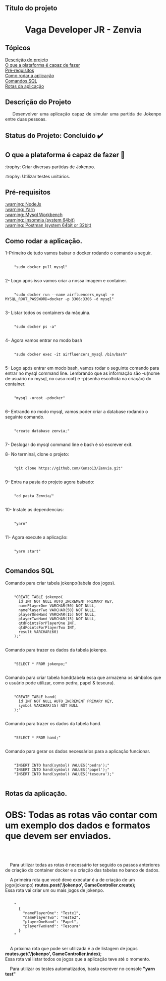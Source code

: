 ## Titulo do projeto
<h1 align="center">Vaga Developer JR - Zenvia</h1>

## Tópicos
[Descrição do projeto](#descricao)<br>
[O que a plataforma é capaz de fazer](#Oquefaz)<br>
[Pré-requisitos](#prerequisitos)<br>
[Como rodar a aplicação](#comorodar)<br>
[Comandos SQL](#comandossql)<br>
[Rotas da aplicação](#rotas)<br>

## Descrição do Projeto
<p align="justify" name="descricao">
  &nbsp;&nbsp;&nbsp;&nbsp;Desenvolver uma aplicação capaz de simular uma partida
  de Jokenpo entre duas pessoas.
</p>

## Status do Projeto: Concluido :heavy_check_mark:

## O que a plataforma é capaz de fazer :checkered_flag:

<p name="Oquefaz">:trophy: Criar diversas partidas de Jokenpo.</p>
<p name="Oquefaz">:trophy: Utilizar testes unitários.</p>

## Pré-requisitos
<a href="https://nodejs.org/en/download/" rel="nofollow" name="prerequisitos">
  :warning: NodeJs
</a>

<br>

<a href="https://classic.yarnpkg.com/en/docs/install/#debian-stable" rel="nofollow">
  :warning: Yarn
</a>

<br>

<a href="https://dev.mysql.com/doc/workbench/en/wb-installing.html" rel="nofollow">
  :warning: Mysql Workbench
</a>

<br>

<a href="https://insomnia.rest/download/" rel="nofollow">
  :warning: Insomnia (system 64bit)
</a>

<br>

<a href="https://www.postman.com/downloads/" rel="nofollow">
  :warning: Postman (system 64bit or 32bit)
</a>

<br>

## Como rodar a aplicação.

<p name="comorodar">
  1-Primeiro de tudo vamos baixar o docker rodando o comando a seguir.<br>
</p>

<pre>
  <code>
    "sudo docker pull mysql"
  </code>
</pre>

<p>
  2- Logo após isso vamos criar a nossa imagem e container.<br>
</p>

<pre>
  <code>
    "sudo docker run --name airfluencers_mysql -e MYSQL_ROOT_PASSWORD=docker -p 3306:3306 -d mysql"
  </code>
</pre>

<p>
  3- Listar todos os containers da máquina.<br>
</p>

<pre>
  <code>
    "sudo docker ps -a"
  </code>
</pre>

<p>
  4- Agora vamos entrar no modo bash<br>
</p>

<pre>
  <code>
    "sudo docker exec -it airfluencers_mysql /bin/bash"
  </code>
</pre>

<p>
  5- Logo após entrar em modo bash, vamos rodar o seguinte comando para entrar no mysql command line.
  Lembrando que as informação são -u(nome de usuário no mysql, no caso root) e -p(senha escolhida na criação)
  do container.<br>
</p>

<pre>
  <code>
    "mysql -uroot -pdocker"
  </code>
</pre>

<p>
  6- Entrando no modo mysql, vamos poder criar a database rodando o seguinte comando.<br>
</p>

<pre>
  <code>
    "create database zenvia;"
  </code>
</pre>

<p>
  7- Deslogar do mysql command line e bash é só escrever exit.<br>
</p>

<p>
  8- No terminal, clone o projeto:
</p>

<pre>
  <code>
    "git clone https://github.com/Kenzo13/Zenvia.git"
  </code>
</pre>

<p>
  9- Entra na pasta do projeto agora baixado:
</p>

<pre>
  <code>
    "cd pasta Zenvia/"
  </code>
</pre>

<p>
  10- Instale as dependencias:
</p>

<pre>
  <code>
    "yarn"
  </code>
</pre>

<p>
  11- Agora execute a aplicação:
</p>

<pre>
  <code>
    "yarn start"
  </code>
</pre>

## Comandos SQL

<p name="comandossql">
  Comando para criar tabela jokenpo(tabela dos jogos).
</p>

<pre>
  <code>
    "CREATE TABLE jokenpo(
      id INT NOT NULL AUTO_INCREMENT PRIMARY KEY,
      namePlayerOne VARCHAR(50) NOT NULL,
      namePlayerTwo VARCHAR(50) NOT NULL,
      playerOneHand VARCHAR(15) NOT NULL,
      playerTwoHand VARCHAR(15) NOT NULL,
      qtdPointsForPlayerOne INT,
      qtdPointsForPlayerTwo INT,
      result VARCHAR(60)
    );"
  </code>
</pre>

<p>
  Comando para trazer os dados da tabela jokenpo.
</p>

<pre>
  <code>
    "SELECT * FROM jokenpo;"
  </code>
</pre>

<p>
  Comando para criar tabela hand(tabela essa que armazena os simbolos que o usuário
  pode utilizar, como pedra, papel & tesoura).
</p>

<pre>
  <code>
    "CREATE TABLE hand(
      id INT NOT NULL AUTO_INCREMENT PRIMARY KEY,
      symbol VARCHAR(15) NOT NULL
    );"
  </code>
</pre>

<p>
  Comando para trazer os dados da tabela hand.
</p>

<pre>
  <code>
    "SELECT * FROM hand;"
  </code>
</pre>

<p>
  Comando para gerar os dados necessários para a aplicação funcionar.
</p>

<pre>
  <code>
    "INSERT INTO hand(symbol) VALUES('pedra');"
    "INSERT INTO hand(symbol) VALUES('papel');"
    "INSERT INTO hand(symbol) VALUES('tesoura');"
  </code>
</pre>

## Rotas da aplicação.
<h1 name="rotas">OBS: Todas as rotas vão contar com um exemplo dos dados e 
  formatos que devem ser enviados.
</h1>
<br>
<br>

<p>
  &nbsp;&nbsp;&nbsp;&nbsp;Para utilizar todas as rotas é necessário ter seguido os passos anteriores de criação do container docker e a criação das tabelas no banco de dados.
</p>

<p>
  &nbsp;&nbsp;&nbsp;&nbsp;A primeira rota que você deve executar é a de criação de um jogo(jokenpo)
  <b>routes.post('/jokenpo', GameController.create);</b><br> 
  Essa rota vai criar um ou mais jogos de jokenpo.
</p>

<pre>
  <code>
    "
      {
        "namePlayerOne": "Teste1",
        "namePlayerTwo": "Teste2",
        "playerOneHand": "Papel",
        "playerTwoHand": "Tesoura"
      }
    "
  </code>
</pre>

<p>
  &nbsp;&nbsp;&nbsp;&nbsp;A próxima rota que pode ser utilizada é a de listagem de jogos
  <b>routes.get('/jokenpo', GameController.index);</b><br>
  Essa rota vai listar todos os jogos que a aplicação teve até o momento.
</p>

<p>
  &nbsp;&nbsp;&nbsp;&nbsp;Para utilizar os testes automatizados, 
  basta escrever no console <b>"yarn test"</b>
</p>